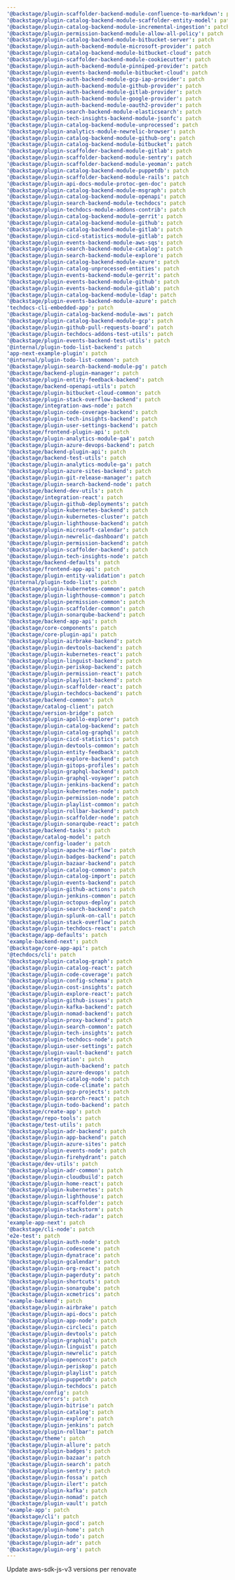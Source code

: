 ```yaml
---
'@backstage/plugin-scaffolder-backend-module-confluence-to-markdown': patch
'@backstage/plugin-catalog-backend-module-scaffolder-entity-model': patch
'@backstage/plugin-catalog-backend-module-incremental-ingestion': patch
'@backstage/plugin-permission-backend-module-allow-all-policy': patch
'@backstage/plugin-catalog-backend-module-bitbucket-server': patch
'@backstage/plugin-auth-backend-module-microsoft-provider': patch
'@backstage/plugin-catalog-backend-module-bitbucket-cloud': patch
'@backstage/plugin-scaffolder-backend-module-cookiecutter': patch
'@backstage/plugin-auth-backend-module-pinniped-provider': patch
'@backstage/plugin-events-backend-module-bitbucket-cloud': patch
'@backstage/plugin-auth-backend-module-gcp-iap-provider': patch
'@backstage/plugin-auth-backend-module-github-provider': patch
'@backstage/plugin-auth-backend-module-gitlab-provider': patch
'@backstage/plugin-auth-backend-module-google-provider': patch
'@backstage/plugin-auth-backend-module-oauth2-provider': patch
'@backstage/plugin-search-backend-module-elasticsearch': patch
'@backstage/plugin-tech-insights-backend-module-jsonfc': patch
'@backstage/plugin-catalog-backend-module-unprocessed': patch
'@backstage/plugin-analytics-module-newrelic-browser': patch
'@backstage/plugin-catalog-backend-module-github-org': patch
'@backstage/plugin-catalog-backend-module-bitbucket': patch
'@backstage/plugin-scaffolder-backend-module-gitlab': patch
'@backstage/plugin-scaffolder-backend-module-sentry': patch
'@backstage/plugin-scaffolder-backend-module-yeoman': patch
'@backstage/plugin-catalog-backend-module-puppetdb': patch
'@backstage/plugin-scaffolder-backend-module-rails': patch
'@backstage/plugin-api-docs-module-protoc-gen-doc': patch
'@backstage/plugin-catalog-backend-module-msgraph': patch
'@backstage/plugin-catalog-backend-module-openapi': patch
'@backstage/plugin-search-backend-module-techdocs': patch
'@backstage/plugin-techdocs-module-addons-contrib': patch
'@backstage/plugin-catalog-backend-module-gerrit': patch
'@backstage/plugin-catalog-backend-module-github': patch
'@backstage/plugin-catalog-backend-module-gitlab': patch
'@backstage/plugin-cicd-statistics-module-gitlab': patch
'@backstage/plugin-events-backend-module-aws-sqs': patch
'@backstage/plugin-search-backend-module-catalog': patch
'@backstage/plugin-search-backend-module-explore': patch
'@backstage/plugin-catalog-backend-module-azure': patch
'@backstage/plugin-catalog-unprocessed-entities': patch
'@backstage/plugin-events-backend-module-gerrit': patch
'@backstage/plugin-events-backend-module-github': patch
'@backstage/plugin-events-backend-module-gitlab': patch
'@backstage/plugin-catalog-backend-module-ldap': patch
'@backstage/plugin-events-backend-module-azure': patch
'techdocs-cli-embedded-app': patch
'@backstage/plugin-catalog-backend-module-aws': patch
'@backstage/plugin-catalog-backend-module-gcp': patch
'@backstage/plugin-github-pull-requests-board': patch
'@backstage/plugin-techdocs-addons-test-utils': patch
'@backstage/plugin-events-backend-test-utils': patch
'@internal/plugin-todo-list-backend': patch
'app-next-example-plugin': patch
'@internal/plugin-todo-list-common': patch
'@backstage/plugin-search-backend-module-pg': patch
'@backstage/backend-plugin-manager': patch
'@backstage/plugin-entity-feedback-backend': patch
'@backstage/backend-openapi-utils': patch
'@backstage/plugin-bitbucket-cloud-common': patch
'@backstage/plugin-stack-overflow-backend': patch
'@backstage/integration-aws-node': patch
'@backstage/plugin-code-coverage-backend': patch
'@backstage/plugin-tech-insights-backend': patch
'@backstage/plugin-user-settings-backend': patch
'@backstage/frontend-plugin-api': patch
'@backstage/plugin-analytics-module-ga4': patch
'@backstage/plugin-azure-devops-backend': patch
'@backstage/backend-plugin-api': patch
'@backstage/backend-test-utils': patch
'@backstage/plugin-analytics-module-ga': patch
'@backstage/plugin-azure-sites-backend': patch
'@backstage/plugin-git-release-manager': patch
'@backstage/plugin-search-backend-node': patch
'@backstage/backend-dev-utils': patch
'@backstage/integration-react': patch
'@backstage/plugin-github-deployments': patch
'@backstage/plugin-kubernetes-backend': patch
'@backstage/plugin-kubernetes-cluster': patch
'@backstage/plugin-lighthouse-backend': patch
'@backstage/plugin-microsoft-calendar': patch
'@backstage/plugin-newrelic-dashboard': patch
'@backstage/plugin-permission-backend': patch
'@backstage/plugin-scaffolder-backend': patch
'@backstage/plugin-tech-insights-node': patch
'@backstage/backend-defaults': patch
'@backstage/frontend-app-api': patch
'@backstage/plugin-entity-validation': patch
'@internal/plugin-todo-list': patch
'@backstage/plugin-kubernetes-common': patch
'@backstage/plugin-lighthouse-common': patch
'@backstage/plugin-permission-common': patch
'@backstage/plugin-scaffolder-common': patch
'@backstage/plugin-sonarqube-backend': patch
'@backstage/backend-app-api': patch
'@backstage/core-components': patch
'@backstage/core-plugin-api': patch
'@backstage/plugin-airbrake-backend': patch
'@backstage/plugin-devtools-backend': patch
'@backstage/plugin-kubernetes-react': patch
'@backstage/plugin-linguist-backend': patch
'@backstage/plugin-periskop-backend': patch
'@backstage/plugin-permission-react': patch
'@backstage/plugin-playlist-backend': patch
'@backstage/plugin-scaffolder-react': patch
'@backstage/plugin-techdocs-backend': patch
'@backstage/backend-common': patch
'@backstage/catalog-client': patch
'@backstage/version-bridge': patch
'@backstage/plugin-apollo-explorer': patch
'@backstage/plugin-catalog-backend': patch
'@backstage/plugin-catalog-graphql': patch
'@backstage/plugin-cicd-statistics': patch
'@backstage/plugin-devtools-common': patch
'@backstage/plugin-entity-feedback': patch
'@backstage/plugin-explore-backend': patch
'@backstage/plugin-gitops-profiles': patch
'@backstage/plugin-graphql-backend': patch
'@backstage/plugin-graphql-voyager': patch
'@backstage/plugin-jenkins-backend': patch
'@backstage/plugin-kubernetes-node': patch
'@backstage/plugin-permission-node': patch
'@backstage/plugin-playlist-common': patch
'@backstage/plugin-rollbar-backend': patch
'@backstage/plugin-scaffolder-node': patch
'@backstage/plugin-sonarqube-react': patch
'@backstage/backend-tasks': patch
'@backstage/catalog-model': patch
'@backstage/config-loader': patch
'@backstage/plugin-apache-airflow': patch
'@backstage/plugin-badges-backend': patch
'@backstage/plugin-bazaar-backend': patch
'@backstage/plugin-catalog-common': patch
'@backstage/plugin-catalog-import': patch
'@backstage/plugin-events-backend': patch
'@backstage/plugin-github-actions': patch
'@backstage/plugin-jenkins-common': patch
'@backstage/plugin-octopus-deploy': patch
'@backstage/plugin-search-backend': patch
'@backstage/plugin-splunk-on-call': patch
'@backstage/plugin-stack-overflow': patch
'@backstage/plugin-techdocs-react': patch
'@backstage/app-defaults': patch
'example-backend-next': patch
'@backstage/core-app-api': patch
'@techdocs/cli': patch
'@backstage/plugin-catalog-graph': patch
'@backstage/plugin-catalog-react': patch
'@backstage/plugin-code-coverage': patch
'@backstage/plugin-config-schema': patch
'@backstage/plugin-cost-insights': patch
'@backstage/plugin-explore-react': patch
'@backstage/plugin-github-issues': patch
'@backstage/plugin-kafka-backend': patch
'@backstage/plugin-nomad-backend': patch
'@backstage/plugin-proxy-backend': patch
'@backstage/plugin-search-common': patch
'@backstage/plugin-tech-insights': patch
'@backstage/plugin-techdocs-node': patch
'@backstage/plugin-user-settings': patch
'@backstage/plugin-vault-backend': patch
'@backstage/integration': patch
'@backstage/plugin-auth-backend': patch
'@backstage/plugin-azure-devops': patch
'@backstage/plugin-catalog-node': patch
'@backstage/plugin-code-climate': patch
'@backstage/plugin-gcp-projects': patch
'@backstage/plugin-search-react': patch
'@backstage/plugin-todo-backend': patch
'@backstage/create-app': patch
'@backstage/repo-tools': patch
'@backstage/test-utils': patch
'@backstage/plugin-adr-backend': patch
'@backstage/plugin-app-backend': patch
'@backstage/plugin-azure-sites': patch
'@backstage/plugin-events-node': patch
'@backstage/plugin-firehydrant': patch
'@backstage/dev-utils': patch
'@backstage/plugin-adr-common': patch
'@backstage/plugin-cloudbuild': patch
'@backstage/plugin-home-react': patch
'@backstage/plugin-kubernetes': patch
'@backstage/plugin-lighthouse': patch
'@backstage/plugin-scaffolder': patch
'@backstage/plugin-stackstorm': patch
'@backstage/plugin-tech-radar': patch
'example-app-next': patch
'@backstage/cli-node': patch
'e2e-test': patch
'@backstage/plugin-auth-node': patch
'@backstage/plugin-codescene': patch
'@backstage/plugin-dynatrace': patch
'@backstage/plugin-gcalendar': patch
'@backstage/plugin-org-react': patch
'@backstage/plugin-pagerduty': patch
'@backstage/plugin-shortcuts': patch
'@backstage/plugin-sonarqube': patch
'@backstage/plugin-xcmetrics': patch
'example-backend': patch
'@backstage/plugin-airbrake': patch
'@backstage/plugin-api-docs': patch
'@backstage/plugin-app-node': patch
'@backstage/plugin-circleci': patch
'@backstage/plugin-devtools': patch
'@backstage/plugin-graphiql': patch
'@backstage/plugin-linguist': patch
'@backstage/plugin-newrelic': patch
'@backstage/plugin-opencost': patch
'@backstage/plugin-periskop': patch
'@backstage/plugin-playlist': patch
'@backstage/plugin-puppetdb': patch
'@backstage/plugin-techdocs': patch
'@backstage/config': patch
'@backstage/errors': patch
'@backstage/plugin-bitrise': patch
'@backstage/plugin-catalog': patch
'@backstage/plugin-explore': patch
'@backstage/plugin-jenkins': patch
'@backstage/plugin-rollbar': patch
'@backstage/theme': patch
'@backstage/plugin-allure': patch
'@backstage/plugin-badges': patch
'@backstage/plugin-bazaar': patch
'@backstage/plugin-search': patch
'@backstage/plugin-sentry': patch
'@backstage/plugin-fossa': patch
'@backstage/plugin-ilert': patch
'@backstage/plugin-kafka': patch
'@backstage/plugin-nomad': patch
'@backstage/plugin-vault': patch
'example-app': patch
'@backstage/cli': patch
'@backstage/plugin-gocd': patch
'@backstage/plugin-home': patch
'@backstage/plugin-todo': patch
'@backstage/plugin-adr': patch
'@backstage/plugin-org': patch
---
```


Update aws-sdk-js-v3 versions per renovate
